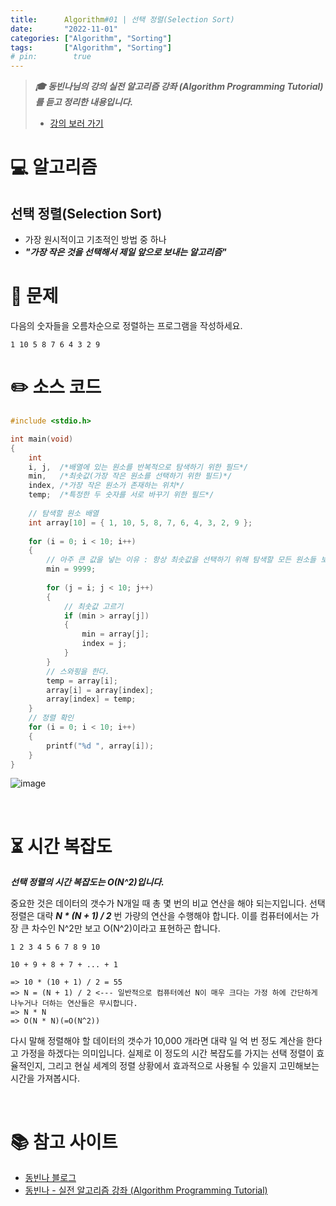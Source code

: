```yaml
---
title:      Algorithm#01 | 선택 정렬(Selection Sort)
date:       "2022-11-01"
categories: ["Algorithm", "Sorting"]
tags:       ["Algorithm", "Sorting"]
# pin:        true
---
```


> ***🎓 동빈나님의 강의 실전 알고리즘 강좌 (Algorithm Programming Tutorial)를 듣고 정리한 내용입니다.***
>
> - [강의 보러 가기](https://www.youtube.com/playlist?list=PLRx0vPvlEmdDHxCvAQS1_6XV4deOwfVrz)

# 💻 알고리즘
## 선택 정렬(Selection Sort)
- 가장 원시적이고 기초적인 방법 중 하나
- ***"가장 작은 것을 선택해서 제일 앞으로 보내는 알고리즘"***

# 📝 문제
다음의 숫자들을 오름차순으로 정렬하는 프로그램을 작성하세요.

```
1 10 5 8 7 6 4 3 2 9
```

# ✏️ 소스 코드
```c
#include <stdio.h>

int main(void)
{
	int 
	i, j,  /*배열에 있는 원소를 반복적으로 탐색하기 위한 필드*/ 
	min,   /*최솟값(가장 작은 원소를 선택하기 위한 필드)*/ 
	index, /*가장 작은 원소가 존재하는 위치*/ 
	temp;  /*특정한 두 숫자를 서로 바꾸기 위한 필드*/
	
	// 탐색할 원소 배열 
	int array[10] = { 1, 10, 5, 8, 7, 6, 4, 3, 2, 9 };
	
	for (i = 0; i < 10; i++)
	{
		// 아주 큰 값을 넣는 이유 : 항상 최솟값을 선택하기 위해 탐색할 모든 원소들 보다 커야한다. 
		min = 9999;
		
		for (j = i; j < 10; j++)
		{
			// 최솟값 고르기 
			if (min > array[j])
			{ 
				min = array[j];
				index = j;
			}
		}
		// 스와핑을 한다. 
		temp = array[i];
		array[i] = array[index];
		array[index] = temp;
	}
	// 정렬 확인
	for (i = 0; i < 10; i++)
	{
		printf("%d ", array[i]);
	} 
}
```

![image](https://user-images.githubusercontent.com/85896566/199199268-bcde4b9e-0680-404e-a3ed-ef07a03b6397.png)


<br>

# ⏳ 시간 복잡도
***선택 정렬의 시간 복잡도는 O(N^2)입니다.***

중요한 것은 데이터의 갯수가 N개일 때 총 몇 번의 비교 연산을 해야 되는지입니다. 선택 정렬은 대략 ***N * (N + 1) / 2*** 번 가량의 연산을 수행해야 합니다. 이를 컴퓨터에서는 가장 큰 차수인 N^2만 보고 O(N^2)이라고 표현하곤 합니다.

```
1 2 3 4 5 6 7 8 9 10

10 + 9 + 8 + 7 + ... + 1

=> 10 * (10 + 1) / 2 = 55
=> N = (N + 1) / 2 <--- 일반적으로 컴퓨터에선 N이 매우 크다는 가정 하에 간단하게 나누거나 더하는 연산들은 무시합니다.
=> N * N
=> O(N * N)(=O(N^2))
```

다시 말해 정렬해야 할 데이터의 갯수가 10,000 개라면 대략 일 억 번 정도 계산을 한다고 가정을 하겠다는 의미입니다. 실제로 이 정도의 시간 복잡도를 가지는 선택 정렬이 효율적인지, 그리고 현실 세계의 정렬 상황에서 효과적으로 사용될 수 있을지 고민해보는 시간을 가져봅시다.

<br>

# 📚 참고 사이트
- [동빈나 블로그](https://blog.naver.com/ndb796/221226800661)
- [동빈나 - 실전 알고리즘 강좌 (Algorithm Programming Tutorial)](https://youtu.be/8ZiSzteFRYc)